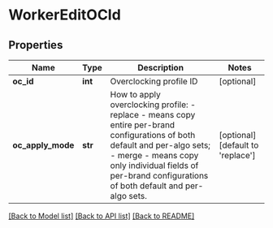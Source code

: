 # WorkerEditOCId

## Properties
Name | Type | Description | Notes
------------ | ------------- | ------------- | -------------
**oc_id** | **int** | Overclocking profile ID | [optional] 
**oc_apply_mode** | **str** | How to apply overclocking profile: - replace - means copy entire per-brand configurations of both default and per-algo sets; - merge - means copy only individual fields of per-brand configurations of both default and per-algo sets.  | [optional] [default to 'replace']

[[Back to Model list]](../README.md#documentation-for-models) [[Back to API list]](../README.md#documentation-for-api-endpoints) [[Back to README]](../README.md)


